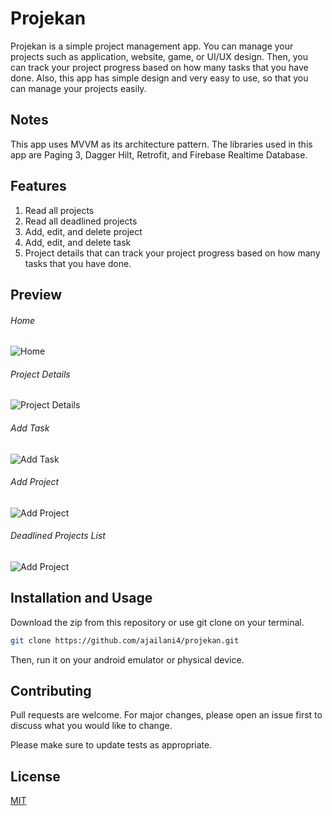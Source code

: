 # Projekan
Projekan is a simple project management app. You can manage your projects such as application, website, game, or UI/UX design. Then, you can track your project progress based on how many tasks that you have done. Also, this app has simple design and very easy to use, so that you can manage your projects easily.

## Notes
This app uses MVVM as its architecture pattern. The libraries used in this app are Paging 3, Dagger Hilt, Retrofit, and Firebase Realtime Database.

## Features
1. Read all projects
2. Read all deadlined projects
3. Add, edit, and delete project
4. Add, edit, and delete task
5. Project details that can track your project progress based on how many tasks that you have done.

## Preview
###### Home
![Home](https://firebasestorage.googleapis.com/v0/b/projekan-142f8.appspot.com/o/Screenshots%2F01%20Home.jpg?alt=media&token=8cb41198-dcc6-4c5a-8a74-4b17ac1c0f91)

###### Project Details
![Project Details](https://firebasestorage.googleapis.com/v0/b/projekan-142f8.appspot.com/o/Screenshots%2F02%20Project%20Details.jpg?alt=media&token=c33abfff-2bd4-4df7-97be-6d912a907593)

###### Add Task
![Add Task](https://firebasestorage.googleapis.com/v0/b/projekan-142f8.appspot.com/o/Screenshots%2F02%20Project%20Details.jpg?alt=media&token=c33abfff-2bd4-4df7-97be-6d912a907593)

###### Add Project
![Add Project](https://firebasestorage.googleapis.com/v0/b/projekan-142f8.appspot.com/o/Screenshots%2F04%20Add%20New%20Project.jpg?alt=media&token=f676a961-f975-400e-b99e-27836b90da41)

###### Deadlined Projects List
![Add Project](https://firebasestorage.googleapis.com/v0/b/projekan-142f8.appspot.com/o/Screenshots%2F05%20Deadlined%20Projects.jpg?alt=media&token=66202cb6-f334-42c1-af95-4a08a35b392a)

## Installation and Usage
Download the zip from this repository or use git clone on your terminal.

```bash
git clone https://github.com/ajailani4/projekan.git
```
Then, run it on your android emulator or physical device.

## Contributing
Pull requests are welcome. For major changes, please open an issue first to discuss what you would like to change.

Please make sure to update tests as appropriate.

## License
[MIT](https://choosealicense.com/licenses/mit/)
